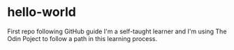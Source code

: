 # hello-world
First repo following GitHub guide
I'm a self-taught learner and I'm using The Odin Poject to follow a path in this learning process. 
